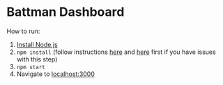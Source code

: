 # Battman Dashboard
How to run:  
1. [Install Node.js](https://nodejs.org/en/download/)  
2. `npm install` (follow instructions [here](https://github.com/EmergingTechnologyAdvisors/node-serialport#installation-special-cases) and [here](https://www.npmjs.com/package/usb) first if you have issues with this step)  
3. `npm start`  
4. Navigate to [localhost:3000](http://localhost:3000)  

